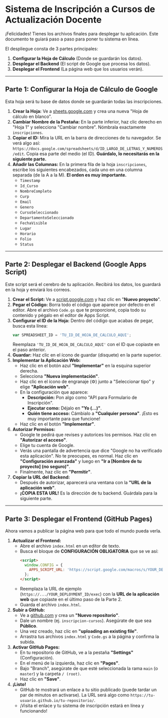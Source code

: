 # Sistema de Inscripción a Cursos de Actualización Docente

¡Felicidades! Tienes los archivos finales para desplegar tu aplicación. Este documento te guiará paso a paso para poner tu sistema en línea.

El despliegue consta de 3 partes principales:
1.  **Configurar la Hoja de Cálculo** (Donde se guardarán los datos).
2.  **Desplegar el Backend** (El script de Google que procesa los datos).
3.  **Desplegar el Frontend** (La página web que los usuarios verán).

---

## Parte 1: Configurar la Hoja de Cálculo de Google

Esta hoja será tu base de datos donde se guardarán todas las inscripciones.

1.  **Crear la Hoja:** Ve a [sheets.google.com](https://sheets.google.com) y crea una nueva "Hoja de cálculo en blanco".
2.  **Cambiar Nombre de la Pestaña:** En la parte inferior, haz clic derecho en "Hoja 1" y selecciona "Cambiar nombre". Nómbrala exactamente `inscripciones`.
3.  **Copiar el ID:** Mira la URL en la barra de direcciones de tu navegador. Se verá algo así: `https://docs.google.com/spreadsheets/d/ID_LARGO_DE_LETRAS_Y_NUMEROS/edit`. Copia esa parte del medio (el ID). **Guárdalo, lo necesitarás en la siguiente parte.**
4.  **Añadir las Columnas:** En la primera fila de la hoja `inscripciones`, escribe los siguientes encabezados, cada uno en una columna separada (de la A a la M). **El orden es muy importante.**
    - `Timestamp`
    - `Id_Curso`
    - `NombreCompleto`
    - `Curp`
    - `Email`
    - `Genero`
    - `CursoSeleccionado`
    - `DepartamentoSeleccionado`
    - `FechaVisible`
    - `Lugar`
    - `Horario`
    - `Folio`
    - `Status`

---

## Parte 2: Desplegar el Backend (Google Apps Script)

Este script será el cerebro de tu aplicación. Recibirá los datos, los guardará en la hoja y enviará los correos.

1.  **Crear el Script:** Ve a [script.google.com](https://script.google.com) y haz clic en "**Nuevo proyecto**".
2.  **Pegar el Código:** Borra todo el código que aparece por defecto en el editor. Abre el archivo `Code.gs` que te proporcioné, copia todo su contenido y pégalo en el editor de Apps Script.
3.  **Configurar el ID de la Hoja:** Dentro del código que acabas de pegar, busca esta línea:
    ```javascript
    var SPREADSHEET_ID = 'TU_ID_DE_HOJA_DE_CALCULO_AQUI';
    ```
    Reemplaza `'TU_ID_DE_HOJA_DE_CALCULO_AQUI'` con el ID que copiaste en el paso anterior.
4.  **Guardar:** Haz clic en el ícono de guardar (disquete) en la parte superior.
5.  **Implementar la Aplicación Web:**
    -   Haz clic en el botón azul **"Implementar"** en la esquina superior derecha.
    -   Selecciona **"Nueva implementación"**.
    -   Haz clic en el ícono de engranaje (⚙️) junto a "Seleccionar tipo" y elige **"Aplicación web"**.
    -   En la configuración que aparece:
        -   **Descripción:** Pon algo como "API para Formulario de Inscripción".
        -   **Ejecutar como:** Déjalo en **"Yo (...)"**.
        -   **Quién tiene acceso:** Cámbialo a **"Cualquier persona"**. ¡Esto es muy importante para que funcione!
    -   Haz clic en el botón **"Implementar"**.
6.  **Autorizar Permisos:**
    -   Google te pedirá que revises y autorices los permisos. Haz clic en **"Autorizar el acceso"**.
    -   Elige tu cuenta de Google.
    -   Verás una pantalla de advertencia que dice "Google no ha verificado esta aplicación". No te preocupes, es normal. Haz clic en **"Configuración avanzada"** y luego en **"Ir a [Nombre de tu proyecto] (no seguro)"**.
    -   Finalmente, haz clic en **"Permitir"**.
7.  **Copiar la URL del Backend:**
    -   Después de autorizar, aparecerá una ventana con la **"URL de la aplicación web"**.
    -   **¡COPIA ESTA URL!** Es la dirección de tu backend. Guárdala para la siguiente parte.

---

## Parte 3: Desplegar el Frontend (GitHub Pages)

Ahora vamos a publicar la página web para que todo el mundo pueda verla.

1.  **Actualizar el Frontend:**
    -   Abre el archivo `index.html` en un editor de texto.
    -   Busca el bloque de **CONFIGURACIÓN OBLIGATORIA** que se ve así:
        ```html
        <script>
          window.CONFIG = {
            APPS_SCRIPT_URL: 'https://script.google.com/macros/s/YOUR_DEPLOYMENT_ID/exec'
          };
        </script>
        ```
    -   Reemplaza la URL de ejemplo (`https://.../YOUR_DEPLOYMENT_ID/exec`) con la **URL de la aplicación web** que copiaste en el último paso de la Parte 2.
    -   Guarda el archivo `index.html`.
2.  **Subir a GitHub:**
    -   Ve a [github.com](https://github.com) y crea un **"Nuevo repositorio"**.
    -   Dale un nombre (ej. `inscripcion-cursos`). Asegúrate de que sea **Público**.
    -   Una vez creado, haz clic en **"uploading an existing file"**.
    -   Arrastra tus archivos `index.html` y `Code.gs` a la página y confirma la subida.
3.  **Activar GitHub Pages:**
    -   En tu repositorio de GitHub, ve a la pestaña **"Settings"** (Configuración).
    -   En el menú de la izquierda, haz clic en **"Pages"**.
    -   Bajo "Branch", asegúrate de que esté seleccionada la rama `main` (o `master`) y la carpeta `/ (root)`.
    -   Haz clic en **"Save"**.
4.  **¡Listo!**
    -   GitHub te mostrará un enlace a tu sitio publicado (puede tardar un par de minutos en activarse). La URL será algo como `https://tu-usuario.github.io/tu-repositorio/`.
    -   ¡Visita el enlace y tu sistema de inscripción estará en línea y funcionando!

